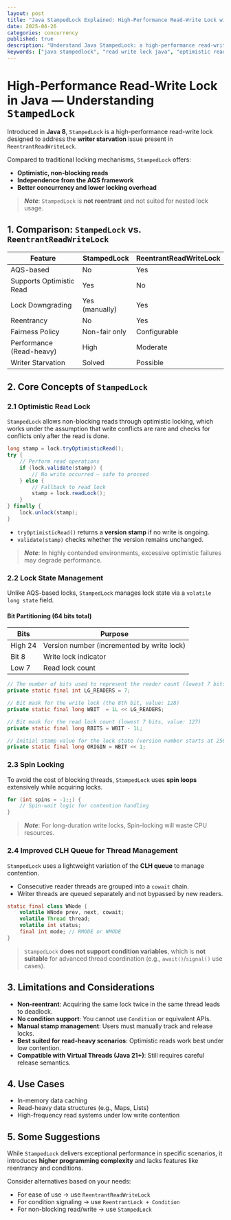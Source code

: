 ```yaml
---
layout: post
title: "Java StampedLock Explained: High-Performance Read-Write Lock with Optimistic Reads"
date: 2025-06-26
categories: concurrency
published: true
description: "Understand Java StampedLock: a high-performance read-write lock supporting optimistic reads, write locks, and conversion with examples."
keywords: ["java stampedlock", "read write lock java", "optimistic read lock java", "stampedlock example", "concurrency java"]
---
```


# High-Performance Read-Write Lock in Java — Understanding `StampedLock`
Introduced in **Java 8**, `StampedLock` is a high-performance read-write lock designed to address the **writer starvation** issue present in `ReentrantReadWriteLock`. 

Compared to traditional locking mechanisms, `StampedLock` offers:
- **Optimistic, non-blocking reads**
- **Independence from the AQS framework**
- **Better concurrency and lower locking overhead**

> ***Note***: `StampedLock` is **not reentrant** and not suited for nested lock usage.

## 1. Comparison: `StampedLock` vs. `ReentrantReadWriteLock`

| Feature                         | StampedLock            | ReentrantReadWriteLock   |
|----------------------------------|--------------------------|----------------------------|
| AQS-based                       | No                   | Yes                     |
| Supports Optimistic Read       | Yes                  | No                      |
| Lock Downgrading               | Yes (manually)       | Yes                     |
| Reentrancy                     | No                   | Yes                     |
| Fairness Policy                | Non-fair only        | Configurable            |
| Performance (Read-heavy)       | High                 | Moderate                |
| Writer Starvation              | Solved               | Possible                |

## 2. Core Concepts of `StampedLock`

### 2.1 Optimistic Read Lock
`StampedLock` allows non-blocking reads through optimistic locking, which works under the assumption that write conflicts are rare and checks for conflicts only after the read is done.
```java
long stamp = lock.tryOptimisticRead();
try {
    // Perform read operations
    if (lock.validate(stamp)) {
        // No write occurred — safe to proceed
    } else {
        // Fallback to read lock
        stamp = lock.readLock();
    }
} finally {
    lock.unlock(stamp);
}
```
- `tryOptimisticRead()` returns a **version stamp** if no write is ongoing.
- `validate(stamp)` checks whether the version remains unchanged.

> ***Note***: In highly contended environments, excessive optimistic failures may degrade performance.

### 2.2 Lock State Management
Unlike AQS-based locks, `StampedLock` manages lock state via a `volatile long state` field.

#### Bit Partitioning (64 bits total)
| Bits       | Purpose                        |
|------------|--------------------------------|
| High 24    | Version number (incremented by write lock) |
| Bit 8      | Write lock indicator           |
| Low 7      | Read lock count                |

```java
// The number of bits used to represent the reader count (lowest 7 bits of the state)
private static final int LG_READERS = 7;

// Bit mask for the write lock (the 8th bit, value: 128)
private static final long WBIT  = 1L << LG_READERS;

// Bit mask for the read lock count (lowest 7 bits, value: 127)
private static final long RBITS = WBIT - 1L;

// Initial stamp value for the lock state (version number starts at 256)
private static final long ORIGIN = WBIT << 1;
```

### 2.3 Spin Locking
To avoid the cost of blocking threads, `StampedLock` uses **spin loops** extensively while acquiring locks.
```java
for (int spins = -1;;) {
    // Spin-wait logic for contention handling
}
```

> ***Note***: For long-duration write locks, Spin-locking will waste CPU resources.

### 2.4 Improved CLH Queue for Thread Management
`StampedLock` uses a lightweight variation of the **CLH queue** to manage contention.
- Consecutive reader threads are grouped into a `cowait` chain.
- Writer threads are queued separately and not bypassed by new readers.

```java
static final class WNode {
    volatile WNode prev, next, cowait;
    volatile Thread thread;
    volatile int status;
    final int mode; // RMODE or WMODE
}
```

> `StampedLock` **does not support condition variables**, which is **not suitable** for advanced thread coordination (e.g., `await()`/`signal()` use cases).

## 3. Limitations and Considerations
- **Non-reentrant**: Acquiring the same lock twice in the same thread leads to deadlock.
- **No condition support**: You cannot use `Condition` or equivalent APIs.
- **Manual stamp management**: Users must manually track and release locks.
- **Best suited for read-heavy scenarios**: Optimistic reads work best under low contention.
- **Compatible with Virtual Threads (Java 21+)**: Still requires careful release semantics.

## 4. Use Cases
- In-memory data caching
- Read-heavy data structures (e.g., Maps, Lists)
- High-frequency read systems under low write contention

## 5. Some Suggestions
While `StampedLock` delivers exceptional performance in specific scenarios, it introduces **higher programming complexity** and lacks features like reentrancy and conditions. 

Consider alternatives based on your needs:
- For ease of use → use `ReentrantReadWriteLock`
- For condition signaling → use `ReentrantLock + Condition`
- For non-blocking read/write → use `StampedLock`
